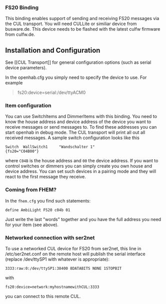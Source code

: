 ### FS20 Binding

This binding enables support of sending and receiving FS20 messages via the CUL transport. You will need CULLite or similiar device from busware.de. This device needs to be flashed with the latest culfw firmware from culfw.de.

## Installation and Configuration
See [[CUL Transport]] for general configuration options (such as serial device parameters).

In the openhab.cfg you simply need to specify the device to use. For example

> fs20:device=serial:/dev/ttyACM0

### Item configuration
You can use SwitchItems and DimmerItems with this binding. You need to know the house address and device address of the device you want to receive messages or send messages to. To find these addresses you can start openhab in debug mode. The CUL transport will print all out all received messages.
A sample switch configuration looks like this

    Switch  WallSwitch1     "Wandschalter 1"                {fs20="C04B00"}

where `C04B` is the house address and `00` the device address. If you want to control switches or dimmers you can simply create you own house and device address. You can set such devices in a pairing mode and they will react to the first message they receive.

### Coming from FHEM?

In the `fhem.cfg` you find such statements:

    define AmbiLight FS20 c04b 01

Just write the last "words" together and you have the full address you need for your item (see above).

### Networked connection with ser2net

To use a networked CUL device for FS20 from ser2net, this line in /etc/ser2net.conf on the remote host will publish the serial interface (replace /dev/ttySP1 with whatever is appropriate):

    3333:raw:0:/dev/ttySP1:38400 8DATABITS NONE 1STOPBIT

with

    fs20:device=network:myhostnamewithCUL:3333

you can connect to this remote CUL.